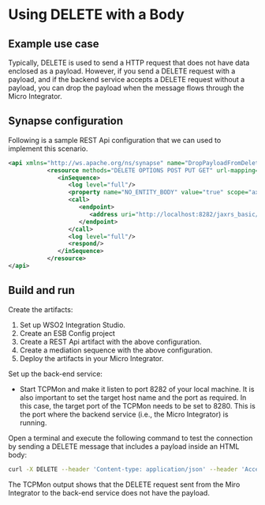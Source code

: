 # Using DELETE with a Body
## Example use case

Typically, DELETE is used to send a HTTP request that does not have data enclosed as a payload. However, if you send a DELETE request with a payload, and if the backend service accepts a DELETE request without a payload, you can drop the payload when the message flows through the Micro Integrator.

## Synapse configuration

Following is a sample REST Api configuration that we can used to implement this scenario.

```xml
<api xmlns="http://ws.apache.org/ns/synapse" name="DropPayloadFromDelete" context="/droppayloadfromdelete">
           <resource methods="DELETE OPTIONS POST PUT GET" url-mapping="/*">
              <inSequence>
                 <log level="full"/>
                 <property name="NO_ENTITY_BODY" value="true" scope="axis2" type="BOOLEAN"/>
                 <call>
                    <endpoint>
                       <address uri="http://localhost:8282/jaxrs_basic/services/customers/customerservice"/>
                    </endpoint>
                 </call>
                 <log level="full"/>
                 <respond/>
              </inSequence>
           </resource>
</api>
```
## Build and run

Create the artifacts:

1. Set up WSO2 Integration Studio.
2. Create an ESB Config project
3. Create a REST Api artifact with the above configuration.
4. Create a mediation sequence with the above configuration.
5. Deploy the artifacts in your Micro Integrator.

Set up the back-end service:

- Start TCPMon and make it listen to port 8282 of your local machine. It is also important to set the target host name and the port as required. In this case, the target port of the TCPMon needs to be set to 8280. This is the port where the backend service (i.e., the Micro Integrator) is running.

Open a terminal and execute the following command to test the connection by sending a DELETE message that includes a payload inside an HTML body:

```bash
curl -X DELETE --header 'Content-type: application/json' --header 'Accept: application/json' --header 'Transfer-Encoding: chunked' --data '{ "Animal": { "id": "10" }}' 'http://localhost:8280/droppayloadfromdelete'
```

The TCPMon output shows that the DELETE request sent from the Miro Integrator to the back-end service does not have the payload.